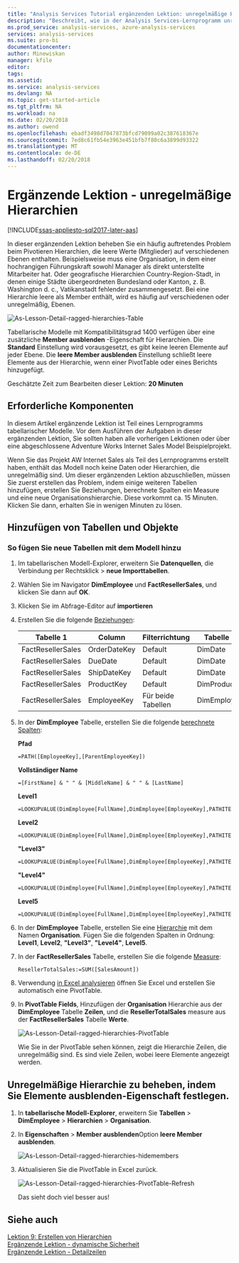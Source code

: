 ```yaml
---
title: "Analysis Services Tutorial ergänzenden Lektion: unregelmäßige Hierarchien | Microsoft Docs"
description: "Beschreibt, wie in der Analysis Services-Lernprogramm unregelmäßige Hierarchien zu beheben."
ms.prod_service: analysis-services, azure-analysis-services
services: analysis-services
ms.suite: pro-bi
documentationcenter: 
author: Minewiskan
manager: kfile
editor: 
tags: 
ms.assetid: 
ms.service: analysis-services
ms.devlang: NA
ms.topic: get-started-article
ms.tgt_pltfrm: NA
ms.workload: na
ms.date: 02/20/2018
ms.author: owend
ms.openlocfilehash: ebadf3498d7047873bfcd79099a02c387618367e
ms.sourcegitcommit: 7ed8c61fb54e3963e451bfb7f80c6a3899d93322
ms.translationtype: MT
ms.contentlocale: de-DE
ms.lasthandoff: 02/20/2018
---
```

# <a name="supplemental-lesson---ragged-hierarchies"></a>Ergänzende Lektion - unregelmäßige Hierarchien

[!INCLUDE[ssas-appliesto-sql2017-later-aas](../../includes/ssas-appliesto-sql2017-later-aas.md)]

In dieser ergänzenden Lektion beheben Sie ein häufig auftretendes Problem beim Pivotieren Hierarchien, die leere Werte (Mitglieder) auf verschiedenen Ebenen enthalten. Beispielsweise muss eine Organisation, in dem einer hochrangigen Führungskraft sowohl Manager als direkt unterstellte Mitarbeiter hat. Oder geografische Hierarchien Country-Region-Stadt, in denen einige Städte übergeordneten Bundesland oder Kanton, z. B. Washington d. c., Vatikanstadt fehlender zusammengesetzt. Bei eine Hierarchie leere als Member enthält, wird es häufig auf verschiedenen oder unregelmäßig, Ebenen.

![As-Lesson-Detail-ragged-hierarchies-Table](../tutorial-tabular-1400/media/as-lesson-detail-ragged-hierarchies-table.png)

Tabellarische Modelle mit Kompatibilitätsgrad 1400 verfügen über eine zusätzliche **Member ausblenden** -Eigenschaft für Hierarchien. Die **Standard** Einstellung wird vorausgesetzt, es gibt keine leeren Elemente auf jeder Ebene. Die **leere Member ausblenden** Einstellung schließt leere Elemente aus der Hierarchie, wenn einer PivotTable oder eines Berichts hinzugefügt.  
  
Geschätzte Zeit zum Bearbeiten dieser Lektion: **20 Minuten**  
  
## <a name="prerequisites"></a>Erforderliche Komponenten  
In diesem Artikel ergänzende Lektion ist Teil eines Lernprogramms tabellarischer Modelle. Vor dem Ausführen der Aufgaben in dieser ergänzenden Lektion, Sie sollten haben alle vorherigen Lektionen oder über eine abgeschlossene Adventure Works Internet Sales Model Beispielprojekt. 

Wenn Sie das Projekt AW Internet Sales als Teil des Lernprogramms erstellt haben, enthält das Modell noch keine Daten oder Hierarchien, die unregelmäßig sind. Um dieser ergänzenden Lektion abzuschließen, müssen Sie zuerst erstellen das Problem, indem einige weiteren Tabellen hinzufügen, erstellen Sie Beziehungen, berechnete Spalten ein Measure und eine neue Organisationshierarchie. Diese vorkommt ca. 15 Minuten. Klicken Sie dann, erhalten Sie in wenigen Minuten zu lösen.  

## <a name="add-tables-and-objects"></a>Hinzufügen von Tabellen und Objekte
  
### <a name="to-add-new-tables-to-your-model"></a>So fügen Sie neue Tabellen mit dem Modell hinzu
  
1.  Im tabellarischen Modell-Explorer, erweitern Sie **Datenquellen**, die Verbindung per Rechtsklick > **neue Importtabellen**.
  
2.  Wählen Sie im Navigator **DimEmployee** und **FactResellerSales**, und klicken Sie dann auf **OK**.

3.  Klicken Sie im Abfrage-Editor auf **importieren**

4.  Erstellen Sie die folgende [Beziehungen](../tutorial-tabular-1400/as-lesson-4-create-relationships.md):

    | Tabelle 1           | Column       | Filterrichtung   | Tabelle 2     | Column      | Active |
    |-------------------|--------------|--------------------|-------------|-------------|--------|
    | FactResellerSales | OrderDateKey | Default            | DimDate     | Datum        | ja    |
    | FactResellerSales | DueDate      | Default            | DimDate     | Datum        | Nein     |
    | FactResellerSales | ShipDateKey  | Default            | DimDate     | Datum        | Nein     |
    | FactResellerSales | ProductKey   | Default            | DimProduct  | ProductKey  | ja    |
    | FactResellerSales | EmployeeKey  | Für beide Tabellen | DimEmployee | EmployeeKey | ja    |

5. In der **DimEmployee** Tabelle, erstellen Sie die folgende [berechnete Spalten](../tutorial-tabular-1400/as-lesson-5-create-calculated-columns.md): 

    **Pfad** 
    ```
    =PATH([EmployeeKey],[ParentEmployeeKey])
    ```

    **Vollständiger Name** 
    ```
    =[FirstName] & " " & [MiddleName] & " " & [LastName]
    ```

    **Level1** 
    ```
    =LOOKUPVALUE(DimEmployee[FullName],DimEmployee[EmployeeKey],PATHITEM([Path],1,1)) 
    ```

    **Level2** 
    ```
    =LOOKUPVALUE(DimEmployee[FullName],DimEmployee[EmployeeKey],PATHITEM([Path],2,1)) 
    ```

    **"Level3"** 
    ```
    =LOOKUPVALUE(DimEmployee[FullName],DimEmployee[EmployeeKey],PATHITEM([Path],3,1)) 
    ```

    **"Level4"** 
    ```
    =LOOKUPVALUE(DimEmployee[FullName],DimEmployee[EmployeeKey],PATHITEM([Path],4,1)) 
    ```

    **Level5** 
    ```
    =LOOKUPVALUE(DimEmployee[FullName],DimEmployee[EmployeeKey],PATHITEM([Path],5,1)) 
    ```

6.  In der **DimEmployee** Tabelle, erstellen Sie eine [Hierarchie](../tutorial-tabular-1400/as-lesson-9-create-hierarchies.md) mit dem Namen **Organisation**. Fügen Sie die folgenden Spalten in Ordnung: **Level1**, **Level2**, **"Level3"**, **"Level4"**, **Level5**.

7.  In der **FactResellerSales** Tabelle, erstellen Sie die folgende [Measure](../tutorial-tabular-1400/as-lesson-6-create-measures.md):

    ```
    ResellerTotalSales:=SUM([SalesAmount])
    ```

8.  Verwendung [in Excel analysieren](../tutorial-tabular-1400/as-lesson-12-analyze-in-excel.md) öffnen Sie Excel und erstellen Sie automatisch eine PivotTable.

9.  In **PivotTable Fields**, Hinzufügen der **Organisation** Hierarchie aus der **DimEmployee** Tabelle **Zeilen**, und die **ResellerTotalSales** measure aus der **FactResellerSales** Tabelle **Werte**.

    ![As-Lesson-Detail-ragged-hierarchies-PivotTable](../tutorial-tabular-1400/media/as-lesson-detail-ragged-hierarchies-pivottable.png)

    Wie Sie in der PivotTable sehen können, zeigt die Hierarchie Zeilen, die unregelmäßig sind. Es sind viele Zeilen, wobei leere Elemente angezeigt werden.

## <a name="to-fix-the-ragged-hierarchy-by-setting-the-hide-members-property"></a>Unregelmäßige Hierarchie zu beheben, indem Sie Elemente ausblenden-Eigenschaft festlegen.

1.  In **tabellarische Modell-Explorer**, erweitern Sie **Tabellen** > **DimEmployee** > **Hierarchien** > **Organisation**.

2.  In **Eigenschaften** > **Member ausblenden**Option **leere Member ausblenden**. 

    ![As-Lesson-Detail-ragged-hierarchies-hidemembers](../tutorial-tabular-1400/media/as-lesson-detail-ragged-hierarchies-hidemembers.png)

3.  Aktualisieren Sie die PivotTable in Excel zurück. 

    ![As-Lesson-Detail-ragged-hierarchies-PivotTable-Refresh](../tutorial-tabular-1400/media/as-lesson-detail-ragged-hierarchies-pivottable-refresh.png)

    Das sieht doch viel besser aus!

## <a name="see-also"></a>Siehe auch   
[Lektion 9: Erstellen von Hierarchien](../tutorial-tabular-1400/as-lesson-9-create-hierarchies.md)  
[Ergänzende Lektion - dynamische Sicherheit](../tutorial-tabular-1400/as-supplemental-lesson-dynamic-security.md)  
[Ergänzende Lektion - Detailzeilen](../tutorial-tabular-1400/as-supplemental-lesson-detail-rows.md)  
